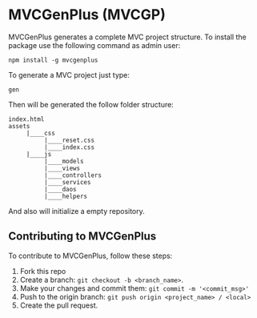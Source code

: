 # MVCGenPlus (MVCGP)

MVCGenPlus generates a complete MVC project structure.
To install the package use the following command as admin user:

`npm install -g mvcgenplus`

To generate a MVC project just type:

`gen`

Then will be generated the follow folder structure:

```
index.html
assets
     |____css
          |____reset.css
          |____index.css
     |____js
          |____models
          |____views
          |____controllers
          |____services
          |____daos
          |____helpers
```

And also will initialize a empty repository.

## Contributing to MVCGenPlus
To contribute to MVCGenPlus, follow these steps:

1. Fork this repo
2. Create a branch: `git checkout -b <branch_name>`.
3. Make your changes and commit them: `git commit -m '<commit_msg>'`
4. Push to the origin branch: `git push origin <project_name> / <local>`
5. Create the pull request.
